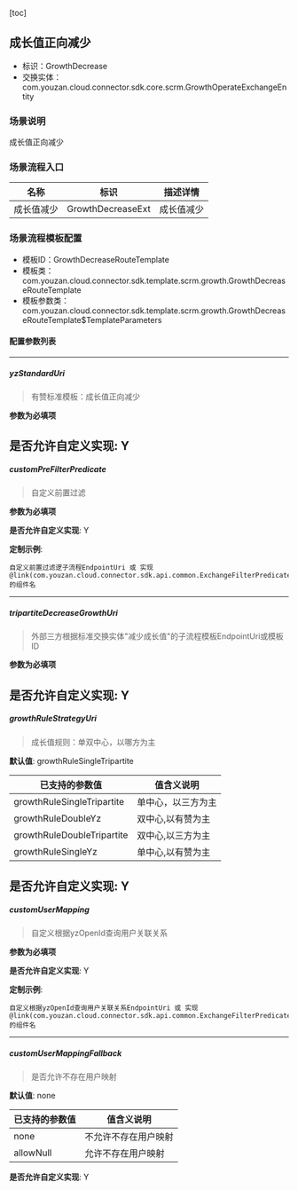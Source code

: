 [toc]

## 成长值正向减少
- 标识：GrowthDecrease
- 交换实体：com.youzan.cloud.connector.sdk.core.scrm.GrowthOperateExchangeEntity
### 场景说明
成长值正向减少
### 场景流程入口

名称 | 标识 | 描述详情
---|---|---
成长值减少 | GrowthDecreaseExt | 成长值减少

### 场景流程模板配置
- 模板ID：GrowthDecreaseRouteTemplate
- 模板类：com.youzan.cloud.connector.sdk.template.scrm.growth.GrowthDecreaseRouteTemplate
- 模板参数类：com.youzan.cloud.connector.sdk.template.scrm.growth.GrowthDecreaseRouteTemplate$TemplateParameters

#### 配置参数列表

---
##### yzStandardUri
> 有赞标准模板：成长值正向减少

**参数为必填项**


**是否允许自定义实现**: Y
---
##### customPreFilterPredicate
> 自定义前置过滤

**参数为必填项**


**是否允许自定义实现**: Y

**定制示例**:
```
自定义前置过滤逻子流程EndpointUri 或 实现@link(com.youzan.cloud.connector.sdk.api.common.ExchangeFilterPredicate)的组件名
```
---
##### tripartiteDecreaseGrowthUri
> 外部三方根据标准交换实体"减少成长值"的子流程模板EndpointUri或模板ID

**参数为必填项**


**是否允许自定义实现**: Y
---
##### growthRuleStrategyUri
> 成长值规则：单双中心，以哪方为主

**默认值**: growthRuleSingleTripartite

已支持的参数值 | 值含义说明
---|---
growthRuleSingleTripartite | 单中心，以三方为主
growthRuleDoubleYz | 双中心,以有赞为主
growthRuleDoubleTripartite | 双中心,以三方为主
growthRuleSingleYz | 单中心,以有赞为主

**是否允许自定义实现**: Y
---
##### customUserMapping
> 自定义根据yzOpenId查询用户关联关系

**参数为必填项**


**是否允许自定义实现**: Y

**定制示例**:
```
自定义根据yzOpenId查询用户关联关系EndpointUri 或 实现@link(com.youzan.cloud.connector.sdk.api.common.ExchangeFilterPredicate)的组件名
```
---
##### customUserMappingFallback
> 是否允许不存在用户映射

**默认值**: none

已支持的参数值 | 值含义说明
---|---
none | 不允许不存在用户映射
allowNull | 允许不存在用户映射

**是否允许自定义实现**: Y

